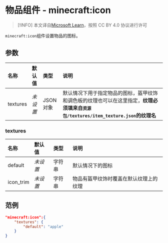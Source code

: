 # 物品组件 - minecraft:icon
> [!INFO]
> 本文译自[Microsoft Learn](https://learn.microsoft.com/en-us/minecraft/creator/)，按照 CC BY 4.0 协议进行许可

    
`minecraft:icon`组件设置物品的图标。

## 参数
| 名称 | 默认值 | 类型 | 说明  |
|:----------|:----------|:----------|:----------|
| textures | *未设置* | JSON 对象 | 默认情况下用于指定物品的图标，盔甲纹饰和调色板的纹理也可以在这里指定，**纹理必须填来自`资源包/textures/item_texture.json`的纹理名** |

### textures
| 名称 | 默认值 | 类型 | 说明  |
|:----------|:----------|:----------|:----------|
| default | *未设置* | 字符串 | 默认情况下的图标 |
| icon_trim | *未设置* | 字符串 | 物品有盔甲纹饰时覆盖在默认纹理上的纹理 |

## 范例
```json
"minecraft:icon":{
    "textures": {
        "default": "apple"
    }
}
```
